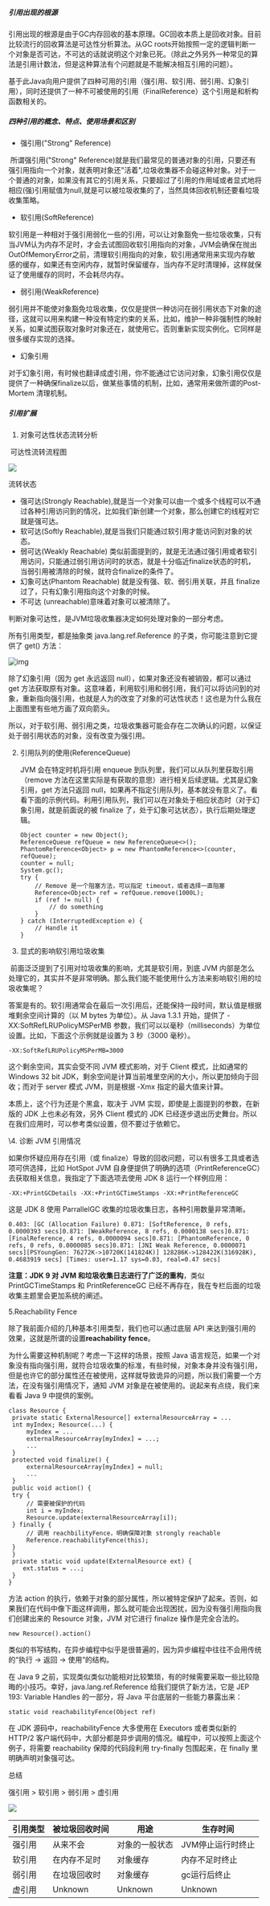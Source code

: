 

##### 引用出现的根源

引用出现的根源是由于GC内存回收的基本原理。GC回收本质上是回收对象。目前比较流行的回收算法是可达性分析算法。从GC roots开始按照一定的逻辑判断一个对象是否可达，不可达的话就说明这个对象已死。（除此之外另外一种常见的算法是引用计数法，但是这种算法有个问题就是不能解决相互引用的问题）。

基于此Java向用户提供了四种可用的引用（强引用、软引用、弱引用、幻象引用），同时还提供了一种不可被使用的引用（FinalReference）这个引用是和析构函数相关的。



##### 四种引用的概念、特点、使用场景和区别

- 强引用("Strong" Reference)

​       所谓强引用("Strong" Reference)就是我们最常见的普通对象的引用，只要还有强引用指向一个对象，就表明对象还"活着",垃圾收集器不会碰这种对象。对于一个普通的对象，如果没有其它的引用关系，只要超过了引用的作用域或者显式地将相应(强)引用赋值为null,就是可以被垃圾收集的了，当然具体回收机制还要看垃圾收集策略。

- 软引用(SoftReference) 

​       软引用是一种相对于强引用弱化一些的引用，可以让对象豁免一些垃圾收集，只有当JVM认为内存不足时，才会去试图回收软引用指向的对象，JVM会确保在抛出OutOfMemoryError之前，清理软引用指向的对象，软引用通常用来实现内存敏感的缓存，如果还有空闲内存，就暂时保留缓存，当内存不足时清理掉，这样就保证了使用缓存的同时，不会耗尽内存。

- 弱引用(WeakReference)

​       弱引用并不能使对象豁免垃圾收集，仅仅是提供一种访问在弱引用状态下对象的途径，这就可以用来构建一种没有特定约束的关系，比如，维护一种非强制性的映射关系，如果试图获取对象时对象还在，就使用它。否则重新实现实例化。它同样是很多缓存实现的选择。

- 幻象引用

​      对于幻象引用，有时候也翻译成虚引用，你不能通过它访问对象，幻象引用仅仅是提供了一种确保finalize以后，做某些事情的机制，比如，通常用来做所谓的Post-Mortem 清理机制。



##### 引用扩展

1. 对象可达性状态流转分析

​       可达性流转流程图

![](https://static001.geekbang.org/resource/image/36/b0/36d3c7b158eda9421ef32463cb4d4fb0.png)

流转状态

- 强可达(Strongly Reachable),就是当一个对象可以由一个或多个线程可以不通过各种引用访问到的情况，比如我们新创建一个对象，那么创建它的线程对它就是强可达。
- 软可达(Softly Reachable),就是当我们只能通过软引用才能访问到对象的状态。
- 弱可达(Weakly Reachable) 类似前面提到的，就是无法通过强引用或者软引用访问，只能通过弱引用访问时的状态，就是十分临近finalize状态的时机，当弱引用被清除的时候，就符合finalize的条件了。
- 幻象可达(Phantom Reachable) 就是没有强、软、弱引用关联，并且 finalize 过了，只有幻象引用指向这个对象的时候。
- 不可达 (unreachable)意味着对象可以被清除了。

判断对象可达性，是JVM垃圾收集器决定如何处理对象的一部分考虑。

所有引用类型，都是抽象类 java.lang.ref.Reference 的子类，你可能注意到它提供了 get() 方法：

![img](https://static001.geekbang.org/resource/image/ba/3e/bae702d46c665e12113f5abd876eb53e.png)

除了幻象引用（因为 get 永远返回 null），如果对象还没有被销毁，都可以通过 get 方法获取原有对象。这意味着，利用软引用和弱引用，我们可以将访问到的对象，重新指向强引用，也就是人为的改变了对象的可达性状态！这也是为什么我在上面图里有些地方画了双向箭头。

所以，对于软引用、弱引用之类，垃圾收集器可能会存在二次确认的问题，以保证处于弱引用状态的对象，没有改变为强引用。

2. 引用队列的使用(ReferenceQueue)

   JVM 会在特定时机将引用 enqueue 到队列里，我们可以从队列里获取引用（remove 方法在这里实际是有获取的意思）进行相关后续逻辑。尤其是幻象引用，get 方法只返回 null，如果再不指定引用队列，基本就没有意义了。看看下面的示例代码。利用引用队列，我们可以在对象处于相应状态时（对于幻象引用，就是前面说的被 finalize 了，处于幻象可达状态），执行后期处理逻辑。

   ```
   Object counter = new Object();
   ReferenceQueue refQueue = new ReferenceQueue<>();
   PhantomReference<Object> p = new PhantomReference<>(counter, refQueue);
   counter = null;
   System.gc();
   try {
       // Remove 是一个阻塞方法，可以指定 timeout，或者选择一直阻塞
       Reference<Object> ref = refQueue.remove(1000L);
       if (ref != null) {
           // do something
       }
   } catch (InterruptedException e) {
       // Handle it
   }

   ```

3. 显式的影响软引用垃圾收集

​      前面泛泛提到了引用对垃圾收集的影响，尤其是软引用，到底 JVM 内部是怎么处理它的，其实并不是非常明确。那么我们能不能使用什么方法来影响软引用的垃圾收集呢？

答案是有的。软引用通常会在最后一次引用后，还能保持一段时间，默认值是根据堆剩余空间计算的（以 M bytes 为单位）。从 Java 1.3.1 开始，提供了 -XX:SoftRefLRUPolicyMSPerMB 参数，我们可以以毫秒（milliseconds）为单位设置。比如，下面这个示例就是设置为 3 秒（3000 毫秒）。

```
-XX:SoftRefLRUPolicyMSPerMB=3000
```

这个剩余空间，其实会受不同 JVM 模式影响，对于 Client 模式，比如通常的 Windows 32 bit JDK，剩余空间是计算当前堆里空闲的大小，所以更加倾向于回收；而对于 server 模式 JVM，则是根据 -Xmx 指定的最大值来计算。

本质上，这个行为还是个黑盒，取决于 JVM 实现，即使是上面提到的参数，在新版的 JDK 上也未必有效，另外 Client 模式的 JDK 已经逐步退出历史舞台。所以在我们应用时，可以参考类似设置，但不要过于依赖它。

\4. 诊断 JVM 引用情况

如果你怀疑应用存在引用（或 finalize）导致的回收问题，可以有很多工具或者选项可供选择，比如 HotSpot JVM 自身便提供了明确的选项（PrintReferenceGC）去获取相关信息，我指定了下面选项去使用 JDK 8 运行一个样例应用：

```
-XX:+PrintGCDetails -XX:+PrintGCTimeStamps -XX:+PrintReferenceGC

```

这是 JDK 8 使用 ParrallelGC 收集的垃圾收集日志，各种引用数量非常清晰。

```
0.403: [GC (Allocation Failure) 0.871: [SoftReference, 0 refs, 0.0000393 secs]0.871: [WeakReference, 8 refs, 0.0000138 secs]0.871: [FinalReference, 4 refs, 0.0000094 secs]0.871: [PhantomReference, 0 refs, 0 refs, 0.0000085 secs]0.871: [JNI Weak Reference, 0.0000071 secs][PSYoungGen: 76272K->10720K(141824K)] 128286K->128422K(316928K), 0.4683919 secs] [Times: user=1.17 sys=0.03, real=0.47 secs]

```

**注意：JDK 9 对 JVM 和垃圾收集日志进行了广泛的重构**，类似 PrintGCTimeStamps 和 PrintReferenceGC 已经不再存在，我在专栏后面的垃圾收集主题里会更加系统的阐述。

5.Reachability Fence

除了我前面介绍的几种基本引用类型，我们也可以通过底层 API 来达到强引用的效果，这就是所谓的设置**reachability fence**。

为什么需要这种机制呢？考虑一下这样的场景，按照 Java 语言规范，如果一个对象没有指向强引用，就符合垃圾收集的标准，有些时候，对象本身并没有强引用，但是也许它的部分属性还在被使用，这样就导致诡异的问题，所以我们需要一个方法，在没有强引用情况下，通知 JVM 对象是在被使用的。说起来有点绕，我们来看看 Java 9 中提供的案例。

```
class Resource {
 private static ExternalResource[] externalResourceArray = ...
 int myIndex; Resource(...) {
     myIndex = ...
     externalResourceArray[myIndex] = ...;
     ...
 }
 protected void finalize() {
     externalResourceArray[myIndex] = null;
     ...
 }
 public void action() {
 try {
     // 需要被保护的代码
     int i = myIndex;
     Resource.update(externalResourceArray[i]);
 } finally {
     // 调用 reachbilityFence，明确保障对象 strongly reachable
     Reference.reachabilityFence(this);
 }
 }
 private static void update(ExternalResource ext) {
    ext.status = ...;
 }
}

```

方法 action 的执行，依赖于对象的部分属性，所以被特定保护了起来。否则，如果我们在代码中像下面这样调用，那么就可能会出现困扰，因为没有强引用指向我们创建出来的 Resource 对象，JVM 对它进行 finalize 操作是完全合法的。

```
new Resource().action()

```

类似的书写结构，在异步编程中似乎是很普遍的，因为异步编程中往往不会用传统的“执行 -> 返回 -> 使用”的结构。

在 Java 9 之前，实现类似类似功能相对比较繁琐，有的时候需要采取一些比较隐晦的小技巧。幸好，java.lang.ref.Reference 给我们提供了新方法，它是 JEP 193: Variable Handles 的一部分，将 Java 平台底层的一些能力暴露出来：

```
static void reachabilityFence(Object ref)

```

在 JDK 源码中，reachabilityFence 大多使用在 Executors 或者类似新的 HTTP/2 客户端代码中，大部分都是异步调用的情况。编程中，可以按照上面这个例子，将需要 reachability 保障的代码段利用 try-finally 包围起来，在 finally 里明确声明对象强可达。



总结

强引用  >  软引用  >  弱引用  >  虚引用

![](https://img-blog.csdn.net/20140223152242562?watermark/2/text/aHR0cDovL2Jsb2cuY3Nkbi5uZXQvbWF6aGltYXpo/font/5a6L5L2T/fontsize/400/fill/I0JBQkFCMA==/dissolve/70/gravity/Center)

| **引用类型** | **被垃圾回收时间** | **用途**  | **生存时间**   |
| -------- | ----------- | ------- | ---------- |
| 强引用      | 从来不会        | 对象的一般状态 | JVM停止运行时终止 |
| 软引用      | 在内存不足时      | 对象缓存    | 内存不足时终止    |
| 弱引用      | 在垃圾回收时      | 对象缓存    | gc运行后终止    |
| 虚引用      | Unknown     | Unknown | Unknown    |

